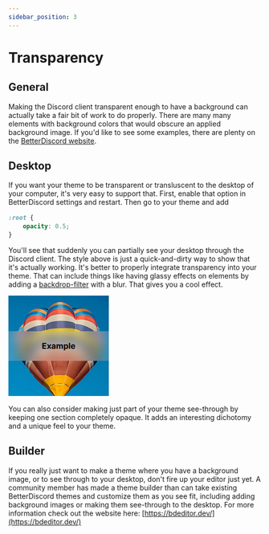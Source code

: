 ```yaml
---
sidebar_position: 3
---
```


# Transparency

## General

Making the Discord client transparent enough to have a background can actually take a fair bit of work to do properly. There are many many elements with background colors that would obscure an applied background image. If you'd like to see some examples, there are plenty on the [BetterDiscord website](https://betterdiscord.app/themes).

## Desktop

If you want your theme to be transparent or transluscent to the desktop of your computer, it's very easy to support that. First, enable that option in BetterDiscord settings and restart. Then go to your theme and add

```css
:root {
    opacity: 0.5;
}
```

You'll see that suddenly you can partially see your desktop through the Discord client. The style above is just a quick-and-dirty way to show that it's actually working. It's better to properly integrate transparency into your theme. That can include things like having glassy effects on elements by adding a [backdrop-filter](https://developer.mozilla.org/en-US/docs/Web/CSS/backdrop-filter) with a blur. That gives you a cool effect.

![backdrop](./img/backdrop_filter.png)

You can also consider making just part of your theme see-through by keeping one section completely opaque. It adds an interesting dichotomy and a unique feel to your theme.

## Builder

If you really just want to make a theme where you have a background image, or to see through to your desktop, don't fire up your editor just yet. A community member has made a theme builder than can take existing BetterDiscord themes and customize them as you see fit, including adding background images or making them see-through to the desktop. For more information check out the website here: [https://bdeditor.dev/](https://bdeditor.dev/)